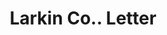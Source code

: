 ---
doi: 10.7916/D8P570JS
date_other: '1917'
date_other_textual: '1917'
form: correspondence
genre:
- Letters (correspondence)
name:
- Larkin Co.
object_in_context_url: https://biggert.cul.columbia.edu/items/view/ave_biggert_00893
subject_hierarchical_geographic:
- Buffalo, New York, United States
subject_name:
- Larkin Co.
title: Larkin Co.. Letter
sort_title: Larkin Co.. Letter
call_number: ave_biggert_00893
coordinates:
- 42.90472222222222,-78.84944444444444
pid: ave_biggert_00893
identifiers: ave_biggert_00893
thumbnail: https://derivativo-2.library.columbia.edu/iiif/2/ldpd:345768/full/!256,256/0/native.jpg
permalink: "/items/ave_biggert_00893/"
layout: iiif-image-page
---
